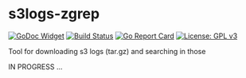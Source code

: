 # s3logs-zgrep

[![GoDoc Widget](https://godoc.org/github.com/oleewere/s3logs-zgrep?status.svg)](https://godoc.org/github.com/oleewere/s3logs-zgrep)
[![Build Status](https://travis-ci.org/oleewere/s3logs-zgrep.svg?branch=master)](https://travis-ci.org/oleewere/s3logs-zgrep)
[![Go Report Card](https://goreportcard.com/badge/github.com/oleewere/s3logs-zgrep)](https://goreportcard.com/report/github.com/oleewere/s3logs-zgrep)
[![License: GPL v3](https://img.shields.io/badge/License-GPLv3-blue.svg)](https://www.gnu.org/licenses/gpl-3.0)

Tool for downloading s3 logs (tar.gz) and searching in those 

IN PROGRESS ...
